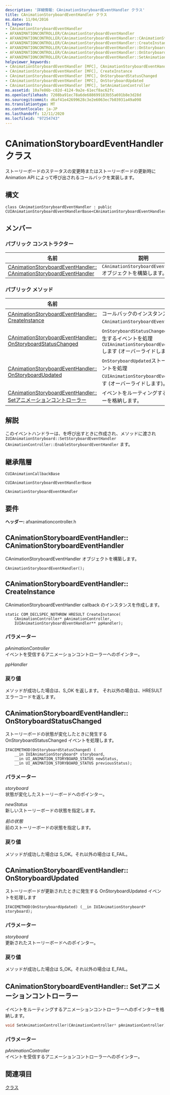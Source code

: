 ```yaml
---
description: '詳細情報: CAnimationStoryboardEventHandler クラス'
title: CAnimationStoryboardEventHandler クラス
ms.date: 11/04/2016
f1_keywords:
- CAnimationStoryboardEventHandler
- AFXANIMATIONCONTROLLER/CAnimationStoryboardEventHandler
- AFXANIMATIONCONTROLLER/CAnimationStoryboardEventHandler::CAnimationStoryboardEventHandler
- AFXANIMATIONCONTROLLER/CAnimationStoryboardEventHandler::CreateInstance
- AFXANIMATIONCONTROLLER/CAnimationStoryboardEventHandler::OnStoryboardStatusChanged
- AFXANIMATIONCONTROLLER/CAnimationStoryboardEventHandler::OnStoryboardUpdated
- AFXANIMATIONCONTROLLER/CAnimationStoryboardEventHandler::SetAnimationController
helpviewer_keywords:
- CAnimationStoryboardEventHandler [MFC], CAnimationStoryboardEventHandler
- CAnimationStoryboardEventHandler [MFC], CreateInstance
- CAnimationStoryboardEventHandler [MFC], OnStoryboardStatusChanged
- CAnimationStoryboardEventHandler [MFC], OnStoryboardUpdated
- CAnimationStoryboardEventHandler [MFC], SetAnimationController
ms.assetid: 10a7e86b-c02d-4124-9a2e-61ecf8ac62fc
ms.openlocfilehash: 7208ba91ec78a6de688699183b55a691b8e3d28d
ms.sourcegitcommit: d6af41e42699628c3e2e6063ec7b03931a49a098
ms.translationtype: MT
ms.contentlocale: ja-JP
ms.lasthandoff: 12/11/2020
ms.locfileid: "97254743"
---
```

# <a name="canimationstoryboardeventhandler-class"></a>CAnimationStoryboardEventHandler クラス

ストーリーボードのステータスの変更時またはストーリーボードの更新時に Animation API によって呼び出されるコールバックを実装します。

## <a name="syntax"></a>構文

```
class CAnimationStoryboardEventHandler : public CUIAnimationStoryboardEventHandlerBase<CAnimationStoryboardEventHandler>;
```

## <a name="members"></a>メンバー

### <a name="public-constructors"></a>パブリック コンストラクター

|名前|説明|
|----------|-----------------|
|[CAnimationStoryboardEventHandler:: CAnimationStoryboardEventHandler](#canimationstoryboardeventhandler)|`CAnimationStoryboardEventHandler` オブジェクトを構築します。|

### <a name="public-methods"></a>パブリック メソッド

|名前|説明|
|----------|-----------------|
|[CAnimationStoryboardEventHandler:: CreateInstance](#createinstance)|コールバックのインスタンスを作成し `CAnimationStoryboardEventHandler` ます。|
|[CAnimationStoryboardEventHandler:: OnStoryboardStatusChanged](#onstoryboardstatuschanged)|`OnStoryboardStatusChanged`ストーリーボードの状態が変化したときに発生するイベントを処理 `CUIAnimationStoryboardEventHandlerBase::OnStoryboardStatusChanged` します (オーバーライドします)。|
|[CAnimationStoryboardEventHandler:: OnStoryboardUpdated](#onstoryboardupdated)|`OnStoryboardUpdated`ストーリーボードが更新されたときに発生するイベントを処理 `CUIAnimationStoryboardEventHandlerBase::OnStoryboardUpdated` します (オーバーライドします)。|
|[CAnimationStoryboardEventHandler:: Setアニメーションコントローラー](#setanimationcontroller)|イベントをルーティングするアニメーションコントローラーへのポインターを格納します。|

## <a name="remarks"></a>解説

このイベントハンドラーは、を呼び出すときに作成され、メソッドに渡され `IUIAnimationStoryboard::SetStoryboardEventHandler` `CAnimationController::EnableStoryboardEventHandler` ます。

## <a name="inheritance-hierarchy"></a>継承階層

`CUIAnimationCallbackBase`

`CUIAnimationStoryboardEventHandlerBase`

`CAnimationStoryboardEventHandler`

## <a name="requirements"></a>要件

**ヘッダー:** afxanimationcontroller.h

## <a name="canimationstoryboardeventhandlercanimationstoryboardeventhandler"></a><a name="canimationstoryboardeventhandler"></a> CAnimationStoryboardEventHandler:: CAnimationStoryboardEventHandler

CAnimationStoryboardEventHandler オブジェクトを構築します。

```
CAnimationStoryboardEventHandler();
```

## <a name="canimationstoryboardeventhandlercreateinstance"></a><a name="createinstance"></a> CAnimationStoryboardEventHandler:: CreateInstance

CAnimationStoryboardEventHandler callback のインスタンスを作成します。

```
static COM_DECLSPEC_NOTHROW HRESULT CreateInstance(
    CAnimationController* pAnimationController,
    IUIAnimationStoryboardEventHandler** ppHandler);
```

### <a name="parameters"></a>パラメーター

*pAnimationController*<br/>
イベントを受信するアニメーションコントローラーへのポインター。

*ppHandler*

### <a name="return-value"></a>戻り値

メソッドが成功した場合は、S_OK を返します。 それ以外の場合は、HRESULT エラーコードを返します。

## <a name="canimationstoryboardeventhandleronstoryboardstatuschanged"></a><a name="onstoryboardstatuschanged"></a> CAnimationStoryboardEventHandler:: OnStoryboardStatusChanged

ストーリーボードの状態が変化したときに発生する OnStoryboardStatusChanged イベントを処理します。

```
IFACEMETHOD(OnStoryboardStatusChanged) (
    __in IUIAnimationStoryboard* storyboard,
    __in UI_ANIMATION_STORYBOARD_STATUS newStatus,
    __in UI_ANIMATION_STORYBOARD_STATUS previousStatus);
```

### <a name="parameters"></a>パラメーター

*storyboard*<br/>
状態が変化したストーリーボードへのポインター。

*newStatus*<br/>
新しいストーリーボードの状態を指定します。

*前の状態*<br/>
前のストーリーボードの状態を指定します。

### <a name="return-value"></a>戻り値

メソッドが成功した場合は S_OK。それ以外の場合は E_FAIL。

## <a name="canimationstoryboardeventhandleronstoryboardupdated"></a><a name="onstoryboardupdated"></a> CAnimationStoryboardEventHandler:: OnStoryboardUpdated

ストーリーボードが更新されたときに発生する OnStoryboardUpdated イベントを処理します

```
IFACEMETHOD(OnStoryboardUpdated) (__in IUIAnimationStoryboard* storyboard);
```

### <a name="parameters"></a>パラメーター

*storyboard*<br/>
更新されたストーリーボードへのポインター。

### <a name="return-value"></a>戻り値

メソッドが成功した場合は S_OK。それ以外の場合は E_FAIL。

## <a name="canimationstoryboardeventhandlersetanimationcontroller"></a><a name="setanimationcontroller"></a> CAnimationStoryboardEventHandler:: Setアニメーションコントローラー

イベントをルーティングするアニメーションコントローラーへのポインターを格納します。

```cpp
void SetAnimationController(CAnimationController* pAnimationController);
```

### <a name="parameters"></a>パラメーター

*pAnimationController*<br/>
イベントを受信するアニメーションコントローラーへのポインター。

## <a name="see-also"></a>関連項目

[クラス](../../mfc/reference/mfc-classes.md)
